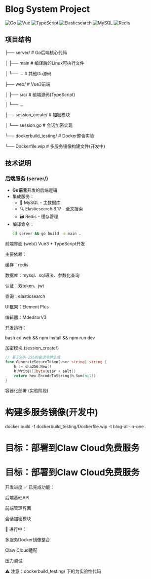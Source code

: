 # Blog System Project

![Go](https://img.shields.io/badge/Go-1.24.2-blue) ![Vue](https://img.shields.io/badge/Vue-3-green) ![TypeScript](https://img.shields.io/badge/TypeScript-5.0-orange) ![Elasticsearch](https://img.shields.io/badge/Elasticsearch-8.17-yellow) ![MySQL](https://img.shields.io/badge/MySQL-8.0-blue) ![Redis](https://img.shields.io/badge/Redis-7.0-red)

## 项目结构
├── server/ # Go后端核心代码

│ ├── main # 编译后的Linux可执行文件

│ └── ... # 其他Go源码

├── web/ # Vue3前端

│ ├── src/ # 前端源码(TypeScript)

│ └── ...

├── session_create/ # 加密模块

│ └── session.go # 会话加密实现

└── dockerbuild_testing/ # Docker整合实验

└── Dockerfile.wip # 多服务镜像构建文件(开发中)


## 技术说明

### 后端服务 (server/)
- **Go语言**开发的后端逻辑
- 集成服务：
  - 🐬 MySQL - 主数据库
  - 🔍 Elasticsearch 8.17 - 全文搜索
  - 🗃️ Redis - 缓存管理
- 编译命令：
  ```bash
  cd server && go build -o main .
前端界面 (web/)
Vue3 + TypeScript开发

主要依赖：

缓存：redis

数据库：mysql、sql语法、参数化查询

认证：双token、jwt

查询：elasticsearch

UI框架：Element Plus

编辑器：MdeditorV3

开发运行：

bash
cd web && npm install && npm run dev

加密模块 (session_create/)




```go linenums="1"
// 基于SHA-256的会话令牌生成
func GenerateSecureToken(user string) string {
    h := sha256.New()
    h.Write([]byte(user + salt))
    return hex.EncodeToString(h.Sum(nil))
}
```
容器化部署 (实验阶段)

# 构建多服务镜像(开发中)
docker build -f dockerbuild_testing/Dockerfile.wip -t blog-all-in-one .

# 目标：部署到Claw Cloud免费服务


# 目标：部署到Claw Cloud免费服务
开发进度
✅ 已完成功能：

后端基础API

前端管理界面

会话加密模块

🚧 进行中：

多服务Docker镜像整合

Claw Cloud适配

压力测试


⚠️ 注意：dockerbuild_testing/ 下的为实验性代码
